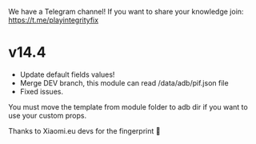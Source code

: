 We have a Telegram channel!
If you want to share your knowledge join:
https://t.me/playintegrityfix

# v14.4

- Update default fields values!
- Merge DEV branch, this module can read /data/adb/pif.json file
- Fixed issues.

You must move the template from module folder to adb dir if you want to use your custom props.

Thanks to Xiaomi.eu devs for the fingerprint 🥰
